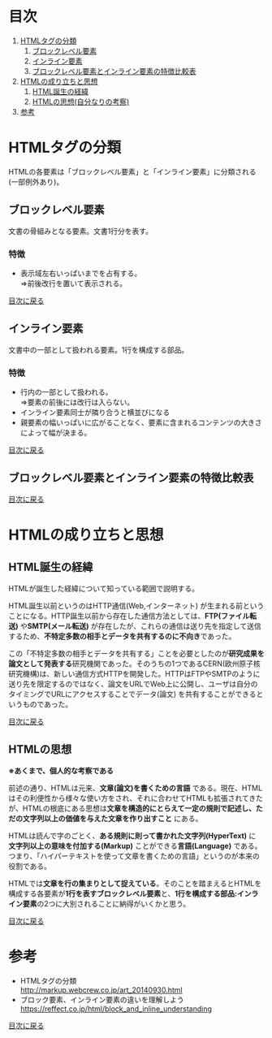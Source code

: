 # 目次
1. [HTMLタグの分類](#HTMLタグの分類)
   1. [ブロックレベル要素](#ブロックレベル要素)
   2. [インライン要素](#インライン要素)
   3. [ブロックレベル要素とインライン要素の特徴比較表](#ブロックレベル要素とインライン要素の特徴比較表)
2. [HTMLの成り立ちと思想](#HTMLの成り立ちと思想)
   1. [HTML誕生の経緯](#HTML誕生の経緯)
   2. [HTMLの思想(自分なりの考察)](#HTMLの思想)
3. [参考](#参考)

# HTMLタグの分類
HTMLの各要素は「ブロックレベル要素」と「インライン要素」に分類される(一部例外あり)。

## ブロックレベル要素
文書の骨組みとなる要素。文書1行分を表す。

### 特徴
- 表示域左右いっぱいまでを占有する。  
   ⇒前後改行を置いて表示される。

[目次に戻る](#目次)


## インライン要素
文書中の一部として扱われる要素。1行を構成する部品。

### 特徴
- 行内の一部として扱われる。  
   ⇒要素の前後には改行は入らない。  
- インライン要素同士が隣り合うと横並びになる  
- 親要素の幅いっぱいに広がることなく、要素に含まれるコンテンツの大きさによって幅が決まる。  

[目次に戻る](#目次)

## ブロックレベル要素とインライン要素の特徴比較表

[目次に戻る](#目次)

# HTMLの成り立ちと思想

## HTML誕生の経緯
HTMLが誕生した経緯について知っている範囲で説明する。
  
HTML誕生以前というのはHTTP通信(Web,インターネット) が生まれる前ということになる。HTTP誕生以前から存在した通信方法としては、**FTP(ファイル転送)** や**SMTP(メール転送)** が存在したが、これらの通信は送り先を指定して送信するため、**不特定多数の相手とデータを共有するのに不向き**であった。  
  
この「不特定多数の相手とデータを共有する」ことを必要としたのが**研究成果を論文として発表する**研究機関であった。そのうちの1つであるCERN(欧州原子核研究機構)は、新しい通信方式HTTPを開発した。HTTPはFTPやSMTPのように送り先を限定するのではなく、論文をURLでWeb上に公開し、ユーザは自分のタイミングでURLにアクセスすることでデータ(論文) を共有することができるというものであった。
   
[目次に戻る](#目次) 
   
## HTMLの思想
**※あくまで、個人的な考察である**  
  
前述の通り、HTMLは元来、**文章(論文)を書くための言語** である。現在、HTMLはその利便性から様々な使い方をされ、それに合わせてHTMLも拡張されてきたが、HTMLの根底にある思想は**文章を構造的にとらえて一定の規則で記述し、ただの文字列以上の価値を与えた文章を作り出すこと** にある。
  
HTMLは読んで字のごとく、**ある規則に則って書かれた文字列(HyperText)** に **文字列以上の意味を付加する(Markup)** ことができる**言語(Language)** である。つまり、「ハイパーテキストを使って文章を書くための言語」というのが本来の役割である。  
  
HTMLでは**文章を行の集まりとして捉えている**。そのことを踏まえるとHTMLを構成する各要素が**1行を表すブロックレベル要素**と、**1行を構成する部品:インライン要素**の2つに大別されることに納得がいくかと思う。

[目次に戻る](#目次)

# 参考
- HTMLタグの分類  
http://markup.webcrew.co.jp/art_20140930.html
- ブロック要素、インライン要素の違いを理解しよう  
https://reffect.co.jp/html/block_and_inline_understanding  
  
[目次に戻る](#目次)
